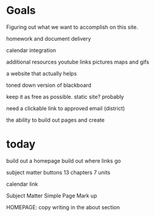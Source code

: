 # Goals

Figuring out what we want to accomplish on this site.

homework and document delivery

calendar integration

additional resources
	youtube links
	pictures
	maps and gifs

a website that actually helps

toned down version of blackboard


keep it as free as possible.
	static site? probably

need a clickable link to approved email (district)


the ability to build out pages and create 

# today

build out a homepage
	build out where links go


subject matter buttons
	13 chapters
	7 units

calendar link

Subject Matter 
	Simple Page Mark up

HOMEPAGE:
	copy writing in the about section
